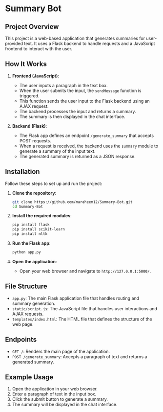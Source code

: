 # Summary Bot

## Project Overview

This project is a web-based application that generates summaries for user-provided text. It uses a Flask backend to handle requests and a JavaScript frontend to interact with the user.

## How It Works

1. **Frontend (JavaScript)**:
    - The user inputs a paragraph in the text box.
    - When the user submits the input, the `sendMessage` function is triggered.
    - This function sends the user input to the Flask backend using an AJAX request.
    - The backend processes the input and returns a summary.
    - The summary is then displayed in the chat interface.

2. **Backend (Flask)**:
    - The Flask app defines an endpoint `/generate_summary` that accepts POST requests.
    - When a request is received, the backend uses the `summary` module to generate a summary of the input text.
    - The generated summary is returned as a JSON response.

## Installation

Follow these steps to set up and run the project:

1. **Clone the repository**:
    ```sh
    git clone https://github.com/maraheem12/Summary-Bot.git
    cd Summary-Bot
    ```


2. **Install the required modules**:
    ```sh
    pip install flask
    pip install scikit-learn
    pip install nltk

    ```

3. **Run the Flask app**:
    ```sh
    python app.py
    ```

4. **Open the application**:
    - Open your web browser and navigate to `http://127.0.0.1:5000/`.

## File Structure

- `app.py`: The main Flask application file that handles routing and summary generation.
- `static/script.js`: The JavaScript file that handles user interactions and AJAX requests.
- `templates/index.html`: The HTML file that defines the structure of the web page.

## Endpoints

- `GET /`: Renders the main page of the application.
- `POST /generate_summary`: Accepts a paragraph of text and returns a generated summary.

## Example Usage

1. Open the application in your web browser.
2. Enter a paragraph of text in the input box.
3. Click the submit button to generate a summary.
4. The summary will be displayed in the chat interface.
#
